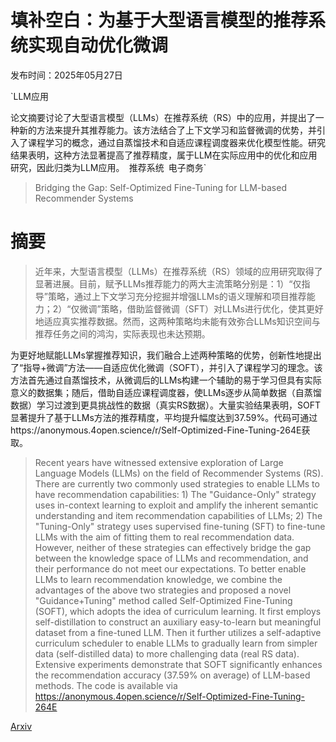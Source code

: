 # 填补空白：为基于大型语言模型的推荐系统实现自动优化微调

发布时间：2025年05月27日

`LLM应用

论文摘要讨论了大型语言模型（LLMs）在推荐系统（RS）中的应用，并提出了一种新的方法来提升其推荐能力。该方法结合了上下文学习和监督微调的优势，并引入了课程学习的概念，通过自蒸馏技术和自适应课程调度器来优化模型性能。研究结果表明，这种方法显著提高了推荐精度，属于LLM在实际应用中的优化和应用研究，因此归类为LLM应用。` `推荐系统` `电子商务`

> Bridging the Gap: Self-Optimized Fine-Tuning for LLM-based Recommender Systems

# 摘要

> 近年来，大型语言模型（LLMs）在推荐系统（RS）领域的应用研究取得了显著进展。目前，赋予LLMs推荐能力的两大主流策略分别是：1）“仅指导”策略，通过上下文学习充分挖掘并增强LLMs的语义理解和项目推荐能力；2）“仅微调”策略，借助监督微调（SFT）对LLMs进行优化，使其更好地适应真实推荐数据。然而，这两种策略均未能有效弥合LLMs知识空间与推荐任务之间的鸿沟，实际表现也未达预期。

为更好地赋能LLMs掌握推荐知识，我们融合上述两种策略的优势，创新性地提出了“指导+微调”方法——自适应优化微调（SOFT），并引入了课程学习的理念。该方法首先通过自蒸馏技术，从微调后的LLMs构建一个辅助的易于学习但具有实际意义的数据集；随后，借助自适应课程调度器，使LLMs逐步从简单数据（自蒸馏数据）学习过渡到更具挑战性的数据（真实RS数据）。大量实验结果表明，SOFT显著提升了基于LLMs方法的推荐精度，平均提升幅度达到37.59%。代码可通过https://anonymous.4open.science/r/Self-Optimized-Fine-Tuning-264E获取。


> Recent years have witnessed extensive exploration of Large Language Models (LLMs) on the field of Recommender Systems (RS). There are currently two commonly used strategies to enable LLMs to have recommendation capabilities: 1) The "Guidance-Only" strategy uses in-context learning to exploit and amplify the inherent semantic understanding and item recommendation capabilities of LLMs; 2) The "Tuning-Only" strategy uses supervised fine-tuning (SFT) to fine-tune LLMs with the aim of fitting them to real recommendation data. However, neither of these strategies can effectively bridge the gap between the knowledge space of LLMs and recommendation, and their performance do not meet our expectations.
  To better enable LLMs to learn recommendation knowledge, we combine the advantages of the above two strategies and proposed a novel "Guidance+Tuning" method called Self-Optimized Fine-Tuning (SOFT), which adopts the idea of curriculum learning. It first employs self-distillation to construct an auxiliary easy-to-learn but meaningful dataset from a fine-tuned LLM. Then it further utilizes a self-adaptive curriculum scheduler to enable LLMs to gradually learn from simpler data (self-distilled data) to more challenging data (real RS data). Extensive experiments demonstrate that SOFT significantly enhances the recommendation accuracy (37.59\% on average) of LLM-based methods. The code is available via https://anonymous.4open.science/r/Self-Optimized-Fine-Tuning-264E

[Arxiv](https://arxiv.org/abs/2505.20771)